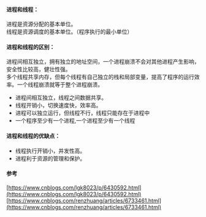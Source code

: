 #### 进程和线程：
进程是资源分配的基本单位。  
线程是资源调度的基本单位。（程序执行的最小单位）

#### 进程和线程的区别：
进程间相互独立，拥有独立的地址空间，一个进程崩溃不会对其他进程产生影响，安全性比较高，健壮性强。  
多个线程共享内存，但每个线程有自己独立的栈和局部变量，提高了程序的运行效率。一个线程崩溃就等于整个进程崩溃。

- 进程间相互独立，线程之间数据共享。
- 线程开销小，切换速度快，效率高。
- 进程可以独立运行，但线程不行，线程只能存在于进程中
- 一个程序至少有一个进程,一个进程至少有一个线程

#### 进程和线程的优缺点：
- 线程执行开销小，并发性高。
- 进程利于资源的管理和保护。

#### 参考
[https://www.cnblogs.com/lgk8023/p/6430592.html](https://www.cnblogs.com/lgk8023/p/6430592.html)
[https://www.cnblogs.com/renzhuang/articles/6733461.html](https://www.cnblogs.com/renzhuang/articles/6733461.html)
